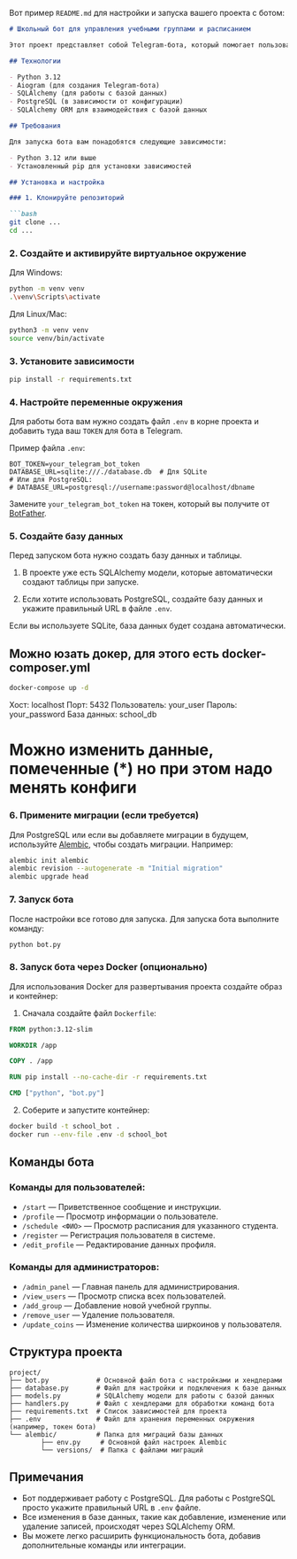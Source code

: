 Вот пример `README.md` для настройки и запуска вашего проекта с ботом:

```markdown
# Школьный бот для управления учебными группами и расписанием

Этот проект представляет собой Telegram-бота, который помогает пользователям взаимодействовать с базой данных, управлять профилями, группами, расписанием, а также использовать ширкоины для различных функций.

## Технологии

- Python 3.12
- Aiogram (для создания Telegram-бота)
- SQLAlchemy (для работы с базой данных)
- PostgreSQL (в зависимости от конфигурации)
- SQLAlchemy ORM для взаимодействия с базой данных

## Требования

Для запуска бота вам понадобятся следующие зависимости:

- Python 3.12 или выше
- Установленный pip для установки зависимостей

## Установка и настройка

### 1. Клонируйте репозиторий

```bash
git clone ...
cd ...
```

### 2. Создайте и активируйте виртуальное окружение

Для Windows:

```bash
python -m venv venv
.\venv\Scripts\activate
```

Для Linux/Mac:

```bash
python3 -m venv venv
source venv/bin/activate
```

### 3. Установите зависимости

```bash
pip install -r requirements.txt
```

### 4. Настройте переменные окружения

Для работы бота вам нужно создать файл `.env` в корне проекта и добавить туда ваш `TOKEN` для бота в Telegram.

Пример файла `.env`:

```env
BOT_TOKEN=your_telegram_bot_token
DATABASE_URL=sqlite:///./database.db  # Для SQLite
# Или для PostgreSQL:
# DATABASE_URL=postgresql://username:password@localhost/dbname
```

Замените `your_telegram_bot_token` на токен, который вы получите от [BotFather](https://core.telegram.org/bots#botfather).

### 5. Создайте базу данных

Перед запуском бота нужно создать базу данных и таблицы.

1. В проекте уже есть SQLAlchemy модели, которые автоматически создают таблицы при запуске.

2. Если хотите использовать PostgreSQL, создайте базу данных и укажите правильный URL в файле `.env`.

Если вы используете SQLite, база данных будет создана автоматически.


## Можно юзать докер, для этого есть docker-composer.yml

```bash
docker-compose up -d
```

Хост: localhost
Порт: 5432
Пользователь: your_user
Пароль: your_password
База данных: school_db

# Можно изменить данные, помеченные (*) но при этом надо менять конфиги 


### 6. Примените миграции (если требуется)

Для PostgreSQL или если вы добавляете миграции в будущем, используйте [Alembic](https://alembic.sqlalchemy.org/en/latest/), чтобы создать миграции. Например:

```bash
alembic init alembic
alembic revision --autogenerate -m "Initial migration"
alembic upgrade head
```

### 7. Запуск бота

После настройки все готово для запуска. Для запуска бота выполните команду:

```bash
python bot.py
```

### 8. Запуск бота через Docker (опционально)

Для использования Docker для развертывания проекта создайте образ и контейнер:

1. Сначала создайте файл `Dockerfile`:

```dockerfile
FROM python:3.12-slim

WORKDIR /app

COPY . /app

RUN pip install --no-cache-dir -r requirements.txt

CMD ["python", "bot.py"]
```

2. Соберите и запустите контейнер:

```bash
docker build -t school_bot .
docker run --env-file .env -d school_bot
```

## Команды бота

### Команды для пользователей:
- `/start` — Приветственное сообщение и инструкции.
- `/profile` — Просмотр информации о пользователе.
- `/schedule <ФИО>` — Просмотр расписания для указанного студента.
- `/register` — Регистрация пользователя в системе.
- `/edit_profile` — Редактирование данных профиля.

### Команды для администраторов:
- `/admin_panel` — Главная панель для администрирования.
- `/view_users` — Просмотр списка всех пользователей.
- `/add_group` — Добавление новой учебной группы.
- `/remove_user` — Удаление пользователя.
- `/update_coins` — Изменение количества ширкоинов у пользователя.

## Структура проекта

```
project/
├── bot.py            # Основной файл бота с настройками и хендлерами
├── database.py       # Файл для настройки и подключения к базе данных
├── models.py         # SQLAlchemy модели для работы с базой данных
├── handlers.py       # Файл с хендлерами для обработки команд бота
├── requirements.txt  # Список зависимостей для проекта
├── .env              # Файл для хранения переменных окружения (например, токен бота)
└── alembic/          # Папка для миграций базы данных
        ├── env.py     # Основной файл настроек Alembic
        └── versions/  # Папка с файлами миграций

```

## Примечания

- Бот поддерживает работу с PostgreSQL. Для работы с PostgreSQL просто укажите правильный URL в `.env` файле.
- Все изменения в базе данных, такие как добавление, изменение или удаление записей, происходят через SQLAlchemy ORM.
- Вы можете легко расширить функциональность бота, добавив дополнительные команды или интеграции.
